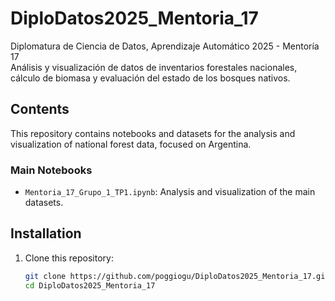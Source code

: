 # DiploDatos2025_Mentoria_17

Diplomatura de Ciencia de Datos, Aprendizaje Automático 2025 - Mentoría 17  
Análisis y visualización de datos de inventarios forestales nacionales, cálculo de biomasa y evaluación del estado de los bosques nativos.

## Contents

This repository contains notebooks and datasets for the analysis and visualization of national forest data, focused on Argentina.

### Main Notebooks

- `Mentoria_17_Grupo_1_TP1.ipynb`: Analysis and visualization of the main datasets.

## Installation

1. Clone this repository:
   ```bash
   git clone https://github.com/poggiogu/DiploDatos2025_Mentoria_17.git
   cd DiploDatos2025_Mentoria_17
